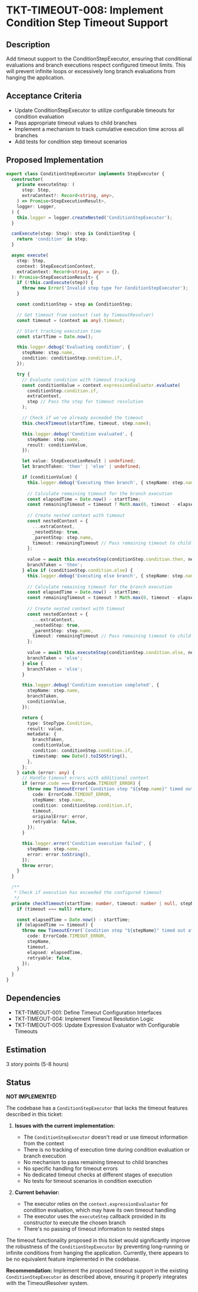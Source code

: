 # TKT-TIMEOUT-008: Implement Condition Step Timeout Support

## Description

Add timeout support to the ConditionStepExecutor, ensuring that conditional evaluations and branch executions respect configured timeout limits. This will prevent infinite loops or excessively long branch evaluations from hanging the application.

## Acceptance Criteria

- Update ConditionStepExecutor to utilize configurable timeouts for condition evaluation
- Pass appropriate timeout values to child branches
- Implement a mechanism to track cumulative execution time across all branches
- Add tests for condition step timeout scenarios

## Proposed Implementation

```typescript
export class ConditionStepExecutor implements StepExecutor {
  constructor(
    private executeStep: (
      step: Step,
      extraContext?: Record<string, any>,
    ) => Promise<StepExecutionResult>,
    logger: Logger,
  ) {
    this.logger = logger.createNested('ConditionStepExecutor');
  }

  canExecute(step: Step): step is ConditionStep {
    return 'condition' in step;
  }

  async execute(
    step: Step,
    context: StepExecutionContext,
    extraContext: Record<string, any> = {},
  ): Promise<StepExecutionResult> {
    if (!this.canExecute(step)) {
      throw new Error('Invalid step type for ConditionStepExecutor');
    }

    const conditionStep = step as ConditionStep;

    // Get timeout from context (set by TimeoutResolver)
    const timeout = (context as any).timeout;

    // Start tracking execution time
    const startTime = Date.now();

    this.logger.debug('Evaluating condition', {
      stepName: step.name,
      condition: conditionStep.condition.if,
    });

    try {
      // Evaluate condition with timeout tracking
      const conditionValue = context.expressionEvaluator.evaluate(
        conditionStep.condition.if,
        extraContext,
        step // Pass the step for timeout resolution
      );

      // Check if we've already exceeded the timeout
      this.checkTimeout(startTime, timeout, step.name);

      this.logger.debug('Condition evaluated', {
        stepName: step.name,
        result: conditionValue,
      });

      let value: StepExecutionResult | undefined;
      let branchTaken: 'then' | 'else' | undefined;

      if (conditionValue) {
        this.logger.debug('Executing then branch', { stepName: step.name });
        
        // Calculate remaining timeout for the branch execution
        const elapsedTime = Date.now() - startTime;
        const remainingTimeout = timeout ? Math.max(0, timeout - elapsedTime) : null;
        
        // Create nested context with timeout
        const nestedContext = {
          ...extraContext,
          _nestedStep: true,
          _parentStep: step.name,
          timeout: remainingTimeout // Pass remaining timeout to child
        };
        
        value = await this.executeStep(conditionStep.condition.then, nestedContext);
        branchTaken = 'then';
      } else if (conditionStep.condition.else) {
        this.logger.debug('Executing else branch', { stepName: step.name });
        
        // Calculate remaining timeout for the branch execution
        const elapsedTime = Date.now() - startTime;
        const remainingTimeout = timeout ? Math.max(0, timeout - elapsedTime) : null;
        
        // Create nested context with timeout
        const nestedContext = {
          ...extraContext,
          _nestedStep: true,
          _parentStep: step.name,
          timeout: remainingTimeout // Pass remaining timeout to child
        };
        
        value = await this.executeStep(conditionStep.condition.else, nestedContext);
        branchTaken = 'else';
      } else {
        branchTaken = 'else';
      }

      this.logger.debug('Condition execution completed', {
        stepName: step.name,
        branchTaken,
        conditionValue,
      });

      return {
        type: StepType.Condition,
        result: value,
        metadata: {
          branchTaken,
          conditionValue,
          condition: conditionStep.condition.if,
          timestamp: new Date().toISOString(),
        },
      };
    } catch (error: any) {
      // Handle timeout errors with additional context
      if (error.code === ErrorCode.TIMEOUT_ERROR) {
        throw new TimeoutError(`Condition step "${step.name}" timed out after ${timeout}ms`, {
          code: ErrorCode.TIMEOUT_ERROR,
          stepName: step.name,
          condition: conditionStep.condition.if,
          timeout,
          originalError: error,
          retryable: false,
        });
      }

      this.logger.error('Condition execution failed', {
        stepName: step.name,
        error: error.toString(),
      });
      throw error;
    }
  }

  /**
   * Check if execution has exceeded the configured timeout
   */
  private checkTimeout(startTime: number, timeout: number | null, stepName: string): void {
    if (timeout === null) return;

    const elapsedTime = Date.now() - startTime;
    if (elapsedTime >= timeout) {
      throw new TimeoutError(`Condition step "${stepName}" timed out after ${timeout}ms`, {
        code: ErrorCode.TIMEOUT_ERROR,
        stepName,
        timeout,
        elapsed: elapsedTime,
        retryable: false,
      });
    }
  }
}
```

## Dependencies

- TKT-TIMEOUT-001: Define Timeout Configuration Interfaces
- TKT-TIMEOUT-004: Implement Timeout Resolution Logic
- TKT-TIMEOUT-005: Update Expression Evaluator with Configurable Timeouts

## Estimation

3 story points (5-8 hours)

## Status

**NOT IMPLEMENTED**

The codebase has a `ConditionStepExecutor` that lacks the timeout features described in this ticket:

1. **Issues with the current implementation:**
   - The `ConditionStepExecutor` doesn't read or use timeout information from the context
   - There is no tracking of execution time during condition evaluation or branch execution
   - No mechanism to pass remaining timeout to child branches
   - No specific handling for timeout errors
   - No dedicated timeout checks at different stages of execution
   - No tests for timeout scenarios in condition execution

2. **Current behavior:**
   - The executor relies on the `context.expressionEvaluator` for condition evaluation, which may have its own timeout handling
   - The executor uses the `executeStep` callback provided in its constructor to execute the chosen branch
   - There's no passing of timeout information to nested steps

The timeout functionality proposed in this ticket would significantly improve the robustness of the `ConditionStepExecutor` by preventing long-running or infinite conditions from hanging the application. Currently, there appears to be no equivalent feature implemented in the codebase.

**Recommendation:** Implement the proposed timeout support in the existing `ConditionStepExecutor` as described above, ensuring it properly integrates with the TimeoutResolver system.
